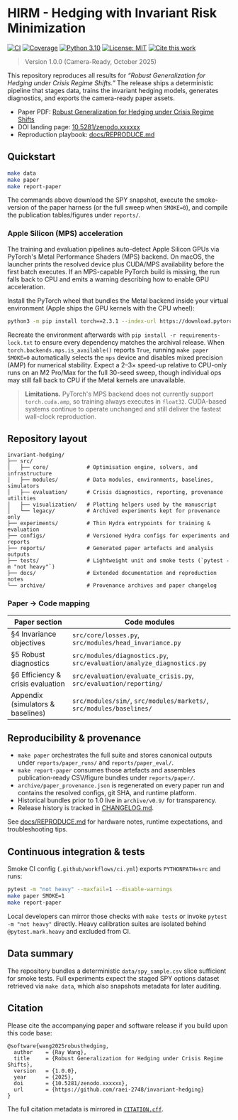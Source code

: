 # HIRM - Hedging with Invariant Risk Minimization

[![CI](https://github.com/raei-2748/invariant-hedging/actions/workflows/ci.yml/badge.svg)](https://github.com/raei-2748/invariant-hedging/actions/workflows/ci.yml)
[![Coverage](https://img.shields.io/badge/coverage-85%25-brightgreen.svg)](reports/coverage/index.html)
[![Python 3.10](https://img.shields.io/badge/python-3.10-blue.svg)](https://www.python.org)
[![License: MIT](https://img.shields.io/badge/license-MIT-green.svg)](LICENSE)
[![Cite this work](https://img.shields.io/badge/citation-CITATION.cff-orange.svg)](CITATION.cff)

> Version 1.0.0 (Camera-Ready, October 2025)

This repository reproduces all results for *“Robust Generalization for Hedging under Crisis Regime Shifts.”* The release ships a
deterministic pipeline that stages data, trains the invariant hedging models, generates diagnostics, and exports the camera-ready
paper assets.

- Paper PDF: [Robust Generalization for Hedging under Crisis Regime Shifts](docs/paper.pdf)
- DOI landing page: [10.5281/zenodo.xxxxxx](https://doi.org/10.5281/zenodo.xxxxxx)
- Reproduction playbook: [docs/REPRODUCE.md](docs/REPRODUCE.md)

## Quickstart

```bash
make data
make paper
make report-paper
```

The commands above download the SPY snapshot, execute the smoke-version of the paper harness (or the full sweep when `SMOKE=0`),
and compile the publication tables/figures under `reports/`.

### Apple Silicon (MPS) acceleration

The training and evaluation pipelines auto-detect Apple Silicon GPUs via PyTorch's Metal Performance Shaders (MPS) backend. On
macOS, the launcher prints the resolved device plus CUDA/MPS availability before the first batch executes. If an MPS-capable
PyTorch build is missing, the run falls back to CPU and emits a warning describing how to enable GPU acceleration.

Install the PyTorch wheel that bundles the Metal backend inside your virtual environment (Apple ships the GPU kernels with the CPU
wheel):

```bash
python3 -m pip install torch==2.3.1 --index-url https://download.pytorch.org/whl/cpu
```

Recreate the environment afterwards with `pip install -r requirements-lock.txt` to ensure every dependency matches the archival
release. When `torch.backends.mps.is_available()` reports `True`, running `make paper SMOKE=0` automatically selects the `mps`
device and disables mixed precision (AMP) for numerical stability. Expect a 2–3× speed-up relative to CPU-only runs on an M2
Pro/Max for the full 30-seed sweep, though individual ops may still fall back to CPU if the Metal kernels are unavailable.

> **Limitations.** PyTorch's MPS backend does not currently support `torch.cuda.amp`, so training always executes in `float32`.
> CUDA-based systems continue to operate unchanged and still deliver the fastest wall-clock reproduction.

## Repository layout

```
invariant-hedging/
├── src/
│   ├── core/            # Optimisation engine, solvers, and infrastructure
│   ├── modules/         # Data modules, environments, baselines, simulators
│   ├── evaluation/      # Crisis diagnostics, reporting, provenance utilities
│   ├── visualization/   # Plotting helpers used by the manuscript
│   └── legacy/          # Archived experiments kept for provenance only
├── experiments/         # Thin Hydra entrypoints for training & evaluation
├── configs/             # Versioned Hydra configs for experiments and reports
├── reports/             # Generated paper artefacts and analysis outputs
├── tests/               # Lightweight unit and smoke tests (`pytest -m "not heavy"`)
├── docs/                # Extended documentation and reproduction notes
└── archive/             # Provenance archives and paper changelog
```

### Paper → Code mapping

| Paper section | Code modules |
| --- | --- |
| §4 Invariance objectives | `src/core/losses.py`, `src/modules/head_invariance.py` |
| §5 Robust diagnostics | `src/modules/diagnostics.py`, `src/evaluation/analyze_diagnostics.py` |
| §6 Efficiency & crisis evaluation | `src/evaluation/evaluate_crisis.py`, `src/evaluation/reporting/` |
| Appendix (simulators & baselines) | `src/modules/sim/`, `src/modules/markets/`, `src/modules/baselines/` |

## Reproducibility & provenance

- `make paper` orchestrates the full suite and stores canonical outputs under `reports/paper_runs/` and `reports/paper_eval/`.
- `make report-paper` consumes those artefacts and assembles publication-ready CSV/figure bundles under `reports/paper/`.
- `archive/paper_provenance.json` is regenerated on every paper run and contains the resolved configs, git SHA, and runtime platform.
- Historical bundles prior to 1.0 live in `archive/v0.9/` for transparency.
- Release history is tracked in [CHANGELOG.md](CHANGELOG.md).

See [docs/REPRODUCE.md](docs/REPRODUCE.md) for hardware notes, runtime expectations, and troubleshooting tips.

## Continuous integration & tests

Smoke CI config (`.github/workflows/ci.yml`) exports `PYTHONPATH=src` and runs:

```bash
pytest -m "not heavy" --maxfail=1 --disable-warnings
make paper SMOKE=1
make report-paper
```

Local developers can mirror those checks with `make tests` or invoke `pytest -m "not heavy"` directly. Heavy calibration suites
are isolated behind `@pytest.mark.heavy` and excluded from CI.

## Data summary

The repository bundles a deterministic `data/spy_sample.csv` slice sufficient for smoke tests. Full experiments expect the staged
SPY options dataset retrieved via `make data`, which also snapshots metadata for later auditing.

## Citation

Please cite the accompanying paper and software release if you build upon this code base:

```
@software{wang2025robusthedging,
  author    = {Ray Wang},
  title     = {Robust Generalization for Hedging under Crisis Regime Shifts},
  version   = {1.0.0},
  year      = {2025},
  doi       = {10.5281/zenodo.xxxxxx},
  url       = {https://github.com/raei-2748/invariant-hedging}
}
```

The full citation metadata is mirrored in [`CITATION.cff`](CITATION.cff).
